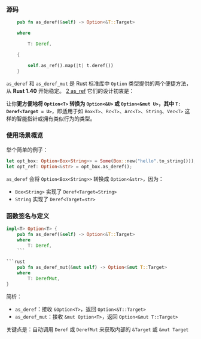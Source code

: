 ### 源码
```rust
    pub fn as_deref(&self) -> Option<&T::Target>

    where

        T: Deref,

    {

        self.as_ref().map(|t| t.deref())
    }
```

`as_deref` 和 `as_deref_mut` 是 Rust 标准库中 `Option` 类型提供的两个便捷方法，从 **Rust 1.40** 开始稳定。
[2 as_ref](2%20as_ref.md)
它们的设计初衷是：  

让你**更方便地将 `Option<T>` 转换为 `Option<&U>` 或 `Option<&mut U>`，其中 `T: Deref<Target = U>`**，即适用于如 `Box<T>`、`Rc<T>`、`Arc<T>`、`String`、`Vec<T>` 这样的智能指针或拥有类似行为的类型。
### 使用场景概览
举个简单的例子：
```rust
let opt_box: Option<Box<String>> = Some(Box::new("hello".to_string()));
let opt_ref: Option<&str> = opt_box.as_deref();
```
`as_deref` 会将 `Option<Box<String>>` 转换成 `Option<&str>`，因为：
- `Box<String>` 实现了 `Deref<Target=String>`
- `String` 实现了 `Deref<Target=str>`
### 函数签名与定义
```rust
impl<T> Option<T> {
    pub fn as_deref(&self) -> Option<&T::Target>
    where
        T: Deref,
    ```

```rust
    pub fn as_deref_mut(&mut self) -> Option<&mut T::Target>
    where
        T: DerefMut,
}

```

简析：

- `as_deref`：接收 `&Option<T>`，返回 `Option<&T::Target>`
- `as_deref_mut`：接收 `&mut Option<T>`，返回 `Option<&mut T::Target>`

关键点是：自动调用 `Deref` 或 `DerefMut` 来获取内部的 `&Target` 或 `&mut Target`

